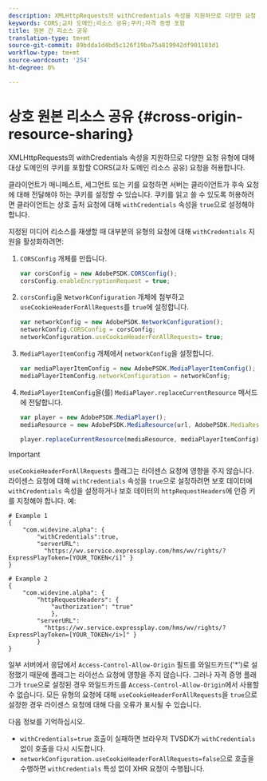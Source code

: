 ```yaml
---
description: XMLHttpRequests의 withCredentials 속성을 지원하므로 다양한 요청 유형에 대해 대상 도메인의 쿠키를 포함할 CORS(교차 도메인 리소스 공유) 요청을 허용합니다.
keywords: CORS;교차 도메인;리소스 공유;쿠키;자격 증명 포함
title: 원본 간 리소스 공유
translation-type: tm+mt
source-git-commit: 89bdda1d4bd5c126f19ba75a819942df901183d1
workflow-type: tm+mt
source-wordcount: '254'
ht-degree: 0%

---
```



# 상호 원본 리소스 공유 {#cross-origin-resource-sharing}

XMLHttpRequests의 withCredentials 속성을 지원하므로 다양한 요청 유형에 대해 대상 도메인의 쿠키를 포함할 CORS(교차 도메인 리소스 공유) 요청을 허용합니다.

클라이언트가 매니페스트, 세그먼트 또는 키를 요청하면 서버는 클라이언트가 후속 요청에 대해 전달해야 하는 쿠키를 설정할 수 있습니다. 쿠키를 읽고 쓸 수 있도록 허용하려면 클라이언트는 상호 출처 요청에 대해 `withCredentials` 속성을 `true`으로 설정해야 합니다.

지정된 미디어 리소스를 재생할 때 대부분의 유형의 요청에 대해 `withCredentials` 지원을 활성화하려면:

1. `CORSConfig` 개체를 만듭니다.

   ```js
   var corsConfig = new AdobePSDK.CORSConfig();  
   corsConfig.enableEncryptionRequest = true; 
   ```

1. `corsConfig`을 `NetworkConfiguration` 개체에 첨부하고 `useCookieHeaderForAllRequests`를 `true`에 설정합니다.

   ```js
   var networkConfig = new AdobePSDK.NetworkConfiguration();  
   networkConfig.CORSConfig = corsConfig; 
   networkConfiguration.useCookieHeaderForAllRequests= true;
   ```

1. `MediaPlayerItemConfig` 개체에서 `networkConfig`을 설정합니다.

   ```js
   var mediaPlayerItemConfig = new AdobePSDK.MediaPlayerItemConfig();  
   mediaPlayerItemConfig.networkConfiguration = networkConfig; 
   ```

1. `MediaPlayerItemConfig`을(를) `MediaPlayer.replaceCurrentResource` 메서드에 전달합니다.

   ```js
   var player = new AdobePSDK.MediaPlayer(); 
   mediaResource = new AdobePSDK.MediaResource(url, AdobePSDK.MediaResourceType.HLS);  
   
   player.replaceCurrentResource(mediaResource, mediaPlayerItemConfig);  
   ```

>[!IMPORTANT]
>
>`useCookieHeaderForAllRequests` 플래그는 라이센스 요청에 영향을 주지 않습니다. 라이센스 요청에 대해 `withCredentials` 속성을 `true`으로 설정하려면 보호 데이터에 `withCredentials` 속성을 설정하거나 보호 데이터의 `httpRequestHeaders`에 인증 키를 지정해야 합니다. 예:

```
# Example 1 
{ 
    "com.widevine.alpha": {  
        "withCredentials":true,  
        "serverURL":  
          "https://wv.service.expressplay.com/hms/wv/rights/?ExpressPlayToken=[YOUR_TOKEN</i]" } 
} 
 
# Example 2 
{ 
    "com.widevine.alpha": { 
        "httpRequestHeaders": {  
            "authorization": "true"  
            }, 
        "serverURL":  
          "https://wv.service.expressplay.com/hms/wv/rights/?ExpressPlayToken=[YOUR_TOKEN</i>]" }
        } 
}
```

일부 서버에서 응답에서 `Access-Control-Allow-Origin` 필드를 와일드카드(&#39;*&#39;)로 설정했기 때문에 플래그는 라이선스 요청에 영향을 주지 않습니다. 그러나 자격 증명 플래그가 `true`으로 설정된 경우 와일드카드를 `Access-Control-Allow-Origin`에서 사용할 수 없습니다. 모든 유형의 요청에 대해 `useCookieHeaderForAllRequests`을 `true`으로 설정한 경우 라이센스 요청에 대해 다음 오류가 표시될 수 있습니다.

다음 정보를 기억하십시오.

* `withCredentials=true` 호출이 실패하면 브라우저 TVSDK가 `withCredentials` 없이 호출을 다시 시도합니다.
* `networkConfiguration.useCookieHeaderForAllRequests=false`으로 호출을 수행하면 `withCredentials` 특성 없이 XHR 요청이 수행됩니다.